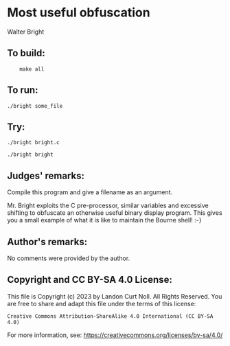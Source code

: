 # Most useful obfuscation 

Walter Bright

## To build:

        make all

## To run:

	./bright some_file

## Try:

	./bright bright.c

	./bright bright


## Judges' remarks:

Compile this program and give a filename as an argument.

Mr. Bright exploits the C pre-processor, similar variables and
excessive shifting to obfuscate an otherwise useful binary display
program.  This gives you a small example of what it is like to
maintain the Bourne shell! :-}

## Author's remarks:

No comments were provided by the author.

## Copyright and CC BY-SA 4.0 License:

This file is Copyright (c) 2023 by Landon Curt Noll.  All Rights Reserved.
You are free to share and adapt this file under the terms of this license:

    Creative Commons Attribution-ShareAlike 4.0 International (CC BY-SA 4.0)

For more information, see: https://creativecommons.org/licenses/by-sa/4.0/
